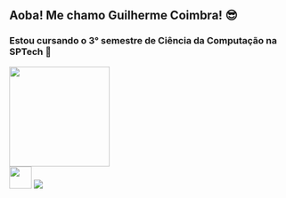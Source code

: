 ## Aoba! Me chamo Guilherme Coimbra! 😎

### Estou cursando o 3° semestre de Ciência da Computação na SPTech 💙

<img height="180em" src="https://github-readme-stats.vercel.app/api/top-langs/?username=Gui-Coimbra&layout=compact&langs_count=7&theme=transparent&hide=html"/>

<div> 
  <a href="https://www.beecrowd.com.br/judge/pt/profile/686779" target="_blank"><img src="https://camo.githubusercontent.com/38d44389f0e6e510bcd916cffb484df9026d4d374160c290f94d1d3db4efb3ca/68747470733a2f2f7777772e62656563726f77642e636f6d2e62722f686f6d652f77702d636f6e74656e742f75706c6f6164732f323032312f30382f62656563726f77645f5f726f786f486f72436c65616e2d736d616c6c2d504e472d312e706e67" height="40em" target="_blank"></a>
  <a href="https://instagram.com/eoguilerme" target="_blank"><img src="https://img.shields.io/badge/-Instagram-%23E4405F?style=for-the-badge&logo=instagram&logoColor=white" target="_blank"></a>
</div>
